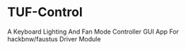 # TUF-Control
A Keyboard Lighting And Fan Mode Controller GUI App For hackbnw/faustus Driver Module

